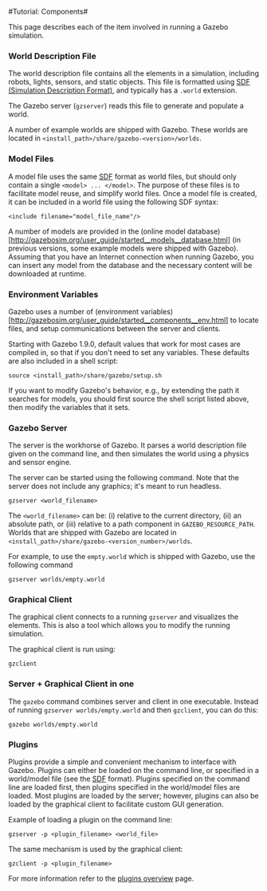 #Tutorial: Components#

This page describes each of the item involved in running a Gazebo simulation.

### World Description File ###

The world description file contains all the elements in a simulation, including robots, lights, sensors, and static objects. This file is formatted using [SDF (Simulation Description Format)](http://gazebosim.org/wiki/sdf_format), and typically has a `.world` extension.

The Gazebo server (`gzserver`) reads this file to generate and populate a world.

A number of example worlds are shipped with Gazebo. These worlds are located in `<install_path>/share/gazebo-<version>/worlds`.

### Model Files ###

A model file uses the same [SDF](http://gazebosim.org/wiki/sdf_format) format as world files, but should only contain a single `<model> ... </model>`. The purpose of these files is to facilitate model reuse, and simplify world files. Once a model file is created, it can be included in a world file using the following SDF syntax:

~~~
<include filename="model_file_name"/>
~~~

A number of models are provided in the (online model database)[http://gazebosim.org/user_guide/started__models__database.html] (in previous versions, some example models were shipped with Gazebo).  Assuming that you have an Internet connection when running Gazebo, you can insert any model from the database and the necessary content will be downloaded at runtime.

### Environment Variables ###

Gazebo uses a number of (environment variables)[http://gazebosim.org/user_guide/started__components__env.html] to locate files, and setup communications between the server and clients.

Starting with Gazebo 1.9.0, default values that work for most cases are compiled in, so that if you don't need to set any variables.  These defaults are also included in a shell script:

~~~
source <install_path>/share/gazebo/setup.sh
~~~

If you want to modify Gazebo's behavior, e.g., by extending the path it searches for models, you should first source the shell script listed above, then modify the variables that it sets.
 
### Gazebo Server ###
 
The server is the workhorse of Gazebo. It parses a world description file given on the command line, and then simulates the world using a physics and sensor engine. 
 
The server can be started using the following command.  Note that the server does not include any graphics; it's meant to run headless.

~~~ 
gzserver <world_filename>
~~~
 
The `<world_filename>` can be: (i) relative to the current directory, (ii) an absolute path, or (iii) relative to a path component in `GAZEBO_RESOURCE_PATH`. Worlds that are shipped with Gazebo are located in `<install_path>/share/gazebo-<version_number>/worlds`.

For example, to use the `empty.world` which is shipped with Gazebo, use the following command 

~~~
gzserver worlds/empty.world
~~~

### Graphical Client ###

The graphical client connects to a running `gzserver` and visualizes the elements. This is also a tool which allows you to modify the running simulation.

The graphical client is run using:

~~~
gzclient
~~~

### Server + Graphical Client in one ###

The `gazebo` command combines server and client in one executable.  Instead of running `gzserver worlds/empty.world` and then `gzclient`, you can do this:

~~~
gazebo worlds/empty.world
~~~

### Plugins ###

Plugins provide a simple and convenient mechanism to interface with Gazebo. Plugins can either be loaded on the command line, or specified in a world/model file (see the [SDF](http://gazebosim.org/wiki/sdf_format ) format). Plugins specified on the command line are loaded first, then plugins specified in the world/model files are loaded. Most plugins are loaded by the server; however, plugins can also be loaded by the graphical client to facilitate custom GUI generation.

Example of loading a plugin on the command line:

~~~
gzserver -p <plugin_filename> <world_file>
~~~

The same mechanism is used by the graphical client:

~~~
gzclient -p <plugin_filename>
~~~

For more information refer to the [plugins overview](http://gazebosim.org/wiki/tutorials/1.5/plugins/overview) page.

